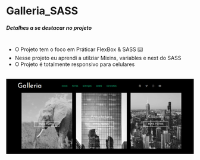 # Galleria_SASS

<h5>Detalhes a se destacar no projeto</h5>

<ul>
     <li>O Projeto tem o foco em Práticar FlexBox & SASS ⌨️</li>
     <li>Nesse projeto eu aprendi a utilziar Mixins, variables e next do SASS</li>
     <li>O Projeto é totalmente responsivo para celulares</li>
</ul>
<br>

  <img src="img/Screenshot_80.png" alt="">
